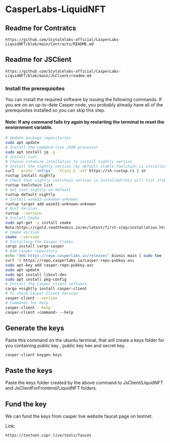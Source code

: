 # CasperLabs-LiquidNFT

## Readme for Contratcs
```
https://github.com/Scytalelabs-official/CasperLabs-LiquidNFT/blob/main/Contracts/README.md

```

## Readme for JSClient
```
https://github.com/Scytalelabs-official/CasperLabs-LiquidNFT/blob/main/JsClient/readme.md

```

### Install the prerequisites

You can install the required software by issuing the following commands. If you are on an up-to-date Casper node, you probably already have all of the prerequisites installed so you can skip this step.

#### Note: If any command fails try again by restarting the terminal to reset the enviornment variable.

```bash
# Update package repositories
sudo apt update
# Install the command-line JSON processor
sudo apt install jq -y
# Install rust
# Choose cutomize intallation to install nightly version
# Install the nightly version (by default stable toolchain is installed)
curl --proto '=https' --tlsv1.2 -sSf https://sh.rustup.rs | sh
rustup install nightly
# Check that nightly toolchain version is installed(this will list stable and nightly versions)
rustup toolchain list
# Set rust nightly as default
rustup default nightly
# Install wasm32-unknown-unknown
rustup target add wasm32-unknown-unknown
# Rust Version
rustup --version
# Install Cmake
sudo apt-get -y install cmake
Note:https://cgold.readthedocs.io/en/latest/first-step/installation.html
# cmake Version
cmake --version
# Installing the Casper Crates
cargo install cargo-casper
# Add Casper repository
echo "deb https://repo.casperlabs.io/releases" bionic main | sudo tee -a /etc/apt/sources.list.d/casper.list
curl -O https://repo.casperlabs.io/casper-repo-pubkey.asc
sudo apt-key add casper-repo-pubkey.asc
sudo apt update
sudo apt install libssl-dev
sudo apt install pkg-config
# Install the Casper client software
cargo +nightly install casper-client
# To check Casper Client Version
casper-client --version
# Commands for help
casper-client --help
casper-client <command> --help
```

## Generate the keys

Paste this command on the ubuntu terminal, that will create a keys folder for you containing public key , public key hex and secret key.

```
casper-client keygen keys

```
## Paste the keys

Paste the keys folder created by the above command to JsClient/LiquidNFT and JsClientForFrontend/LiquidNFT folders.

## Fund the key

We can fund the keys from casper live website faucet page on testnet.

Link:

```
https://testnet.cspr.live/tools/faucet

```
